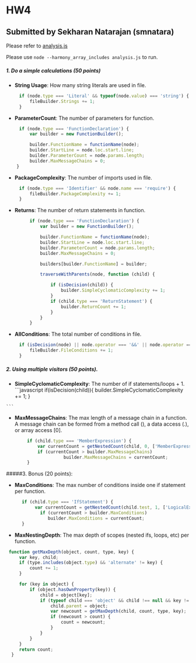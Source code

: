 # HW4 
## Submitted by Sekharan Natarajan (smnatara)
Please refer to [analysis.js](analysis.js)


Please use `node --harmony_array_includes analysis.js` to run. 

##### 1. Do a simple calculations (50 points)

   * **String Usage**: How many string literals are used in file.

   ```javascript
        if (node.type === 'Literal' && typeof(node.value) === 'string') {
            fileBuilder.Strings += 1;
        }
   ```

   * **ParameterCount**: The number of parameters for function. 
   
   ```javascript
		if (node.type === 'FunctionDeclaration') {
            var builder = new FunctionBuilder();

            builder.FunctionName = functionName(node);
            builder.StartLine = node.loc.start.line;
            builder.ParameterCount = node.params.length;
            builder.MaxMessageChains = 0;
       }
   ```
   
   * **PackageComplexity**: The number of imports used in file. 
  
   ```javascript
		if (node.type === 'Identifier' && node.name === 'require') {
            fileBuilder.PackageComplexity += 1;
        }
   ```
   
   * **Returns**: The number of return statements in function.
   
   ```javascript
	        if (node.type === 'FunctionDeclaration') {
            	var builder = new FunctionBuilder();

            	builder.FunctionName = functionName(node);
            	builder.StartLine = node.loc.start.line;
            	builder.ParameterCount = node.params.length;
            	builder.MaxMessageChains = 0;

            	builders[builder.FunctionName] = builder;

            	traverseWithParents(node, function (child) {

                	if (isDecision(child)) {
                    	builder.SimpleCyclomaticComplexity += 1;
                	}
                	if (child.type === 'ReturnStatement') {
                    	builder.ReturnCount += 1;
                	}
            	}
            }
   ```
   
   * **AllConditions**: The total number of conditions in file.
   
   ```javascript
		if (isDecision(node) || node.operator === '&&' || node.operator === '||') {
            fileBuilder.FileConditions += 1;
        }    
   ```

##### 2. Using multiple visitors (50 points).

   * **SimpleCyclomaticComplexity**: The number of if statements/loops + 1.
	```javascript
	if(isDecision(child)){
 		builder.SimpleCyclomaticComplexity += 1;
	}

	```



   * **MaxMessageChains**: The max length of a message chain in a function. A message chain can be formed from a method call (), a data access (.), or array access [0].
   
  ```javascript
          if (child.type === 'MemberExpression') {
              var currentCount = getNestedCount(child, 0, ['MemberExpression']);
			  if (currentCount > builder.MaxMessageChains)
                        builder.MaxMessageChains = currentCount;
          }
  ``` 

#####3. Bonus (20 points):

   * **MaxConditions**: The max number of conditions inside one if statement per function.
   
   ```javascript
         if (child.type === 'IfStatement') {
              var currentCount = getNestedCount(child.test, 1, ['LogicalExpression']);
                if (currentCount > builder.MaxConditions)
                   builder.MaxConditions = currentCount;
         }
   ```
   
   * **MaxNestingDepth**: The max depth of scopes (nested ifs, loops, etc) per function.
   
   ```javascript
   	function getMaxDepth(object, count, type, key) {
    	var key, child;
    	if (type.includes(object.type) && 'alternate' != key) {
        	count += 1;
    	}

    	for (key in object) {
        	if (object.hasOwnProperty(key)) {
            	child = object[key];
            	if (typeof child === 'object' && child !== null && key != 'parent') {
                	child.parent = object;
                	var newcount = getMaxDepth(child, count, type, key);
                	if (newcount > count) {
                    	count = newcount;
                	}
            	}
        	}
    	}
    	return count;
     }
   ```
